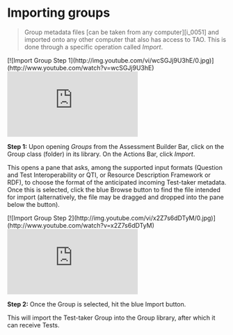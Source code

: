 # Importing groups

>Group metadata files [can be taken from any computer][i_0051] and imported onto any other computer that also has access to TAO. This is done through a specific operation called *Import*.

<div class="hidden-video">
[![Import Group Step 1](http://img.youtube.com/vi/wcSGJj9U3hE/0.jpg)](http://www.youtube.com/watch?v=wcSGJj9U3hE)
</div>

<div class='embed-container'><iframe src="https://www.youtube.com/embed/wcSGJj9U3hE?rel=0" frameborder="0" allowfullscreen="true"></iframe></div>

**Step 1:** Upon opening *Groups* from the Assessment Builder Bar, click on the Group class (folder) in its library. On the Actions Bar, click *Import*.

This opens a pane that asks, among the supported input formats (Question and Test Interoperability or QTI, or Resource Description Framework or RDF), to choose the format of the anticipated incoming Test-taker metadata. Once this is selected, click the blue Browse button to find the file intended for import (alternatively, the file may be dragged and dropped into the pane below the button). 

<div class="hidden-video">
[![Import Group Step 2](http://img.youtube.com/vi/x2Z7s6dDTyM/0.jpg)](http://www.youtube.com/watch?v=x2Z7s6dDTyM)
</div>

<div class='embed-container'><iframe src="https://www.youtube.com/embed/x2Z7s6dDTyM?rel=0" frameborder="0" allowfullscreen="true"></iframe></div>

**Step 2:** Once the Group is selected, hit the blue Import button.

This will import the Test-taker Group into the Group library, after which it can receive Tests.
